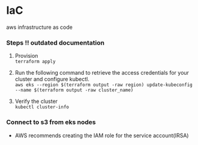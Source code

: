 # IaC
aws infrastructure as code


### Steps !! outdated documentation
1. Provision  
   `terraform apply`

2. Run the following command to retrieve the access credentials for your cluster and configure kubectl.  
   `aws eks --region $(terraform output -raw region) update-kubeconfig --name $(terraform output -raw cluster_name)
   `
3. Verify the cluster  
   `kubectl cluster-info`

### Connect to s3 from eks nodes
- AWS recommends creating the IAM role for the service account(IRSA)
